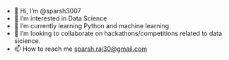 - 👋 Hi, I’m @sparsh3007
- 👀 I’m interested in Data Science
- 🌱 I’m currently learning Python and machine learning
- 💞️ I’m looking to collaborate on hackathons/competitions related to data sicience.
- 📫 How to reach me sparsh.raj30@gmail.com

<!---
sparsh3007/sparsh3007 is a ✨ special ✨ repository because its `README.md` (this file) appears on your GitHub profile.
You can click the Preview link to take a look at your changes.
--->
